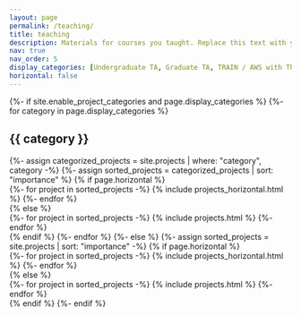 ```yaml
---
layout: page
permalink: /teaching/
title: teaching
description: Materials for courses you taught. Replace this text with your description.
nav: true
nav_order: 5
display_categories: [Undergraduate TA, Graduate TA, TRAIN / AWS with The Coding School]
horizontal: false
---
```


<div class="projects">
    {%- if site.enable_project_categories and page.display_categories %}
        <!-- Display categorized projects -->
        {%- for category in page.display_categories %}
            <h2 class="category">{{ category }}</h2>
            {%- assign categorized_projects = site.projects | where: "category", category -%}
            {%- assign sorted_projects = categorized_projects | sort: "importance" %}
            <!-- Generate cards for each project -->
            {% if page.horizontal %}
                <div class="container">
                    <div class="row row-cols-2">
                        {%- for project in sorted_projects -%}
                            {% include projects_horizontal.html %}
                        {%- endfor %}
                    </div>
                </div>
            {% else %}
                <div class="grid">
                    {%- for project in sorted_projects -%}
                        {% include projects.html %}
                    {%- endfor %}
                </div>
            {% endif %}
        {%- endfor %}
    {%- else %}
        <!-- Display projects without categories -->
        {%- assign sorted_projects = site.projects | sort: "importance" -%}
        <!-- Generate cards for each project -->
        {% if page.horizontal %}
            <div class="container">
                <div class="row row-cols-2">
                    {%- for project in sorted_projects -%}
                        {% include projects_horizontal.html %}
                    {%- endfor %}
                </div>
            </div>
        {% else %}
            <div class="grid">
                {%- for project in sorted_projects -%}
                    {% include projects.html %}
                {%- endfor %}
            </div>
        {% endif %}
    {%- endif %}
</div>
